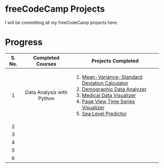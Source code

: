 # freeCodeCamp Projects
I will be committing all my freeCodeCamp projects here.

# Progress

| S. No.        | Completed Courses          | Projects Completed  |
| :-------------: |:-------------:| :-----:|
| 1 | Data Analysis with Python |<div align="left"><ol><li><a href = "https://github.com/aarushijain29/freecodecamp/tree/main/data-analysis-with-python/mean-var-std-calc">Mean-Variance-Standard Deviation Calculator</a></li><li><a href = "https://github.com/aarushijain29/freecodecamp/tree/main/data-analysis-with-python/demographic-data-analyzer">Demographic Data Analyzer</a></li><li><a href = "https://github.com/aarushijain29/freecodecamp/tree/main/data-analysis-with-python/medical-data-visualizer">Medical Data Visualizer</a></li><li><a href = "https://github.com/aarushijain29/freecodecamp/tree/main/data-analysis-with-python/page-view-time-series-visualizer">Page View Time Series Visualizer</a></li><li><a href = "https://github.com/aarushijain29/freecodecamp/tree/main/data-analysis-with-python/sea-level-predictor">Sea Level Predictor</a></li></ol></div>|
| 2 | | |
| 3 | | |
| 4 | | |
| 5 | | |
| 6 | | |
